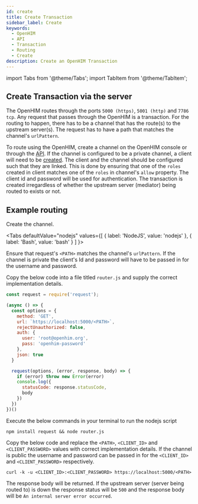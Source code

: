 ```yaml
---
id: create
title: Create Transaction
sidebar_label: Create
keywords:
  - OpenHIM
  - API
  - Transaction
  - Routing
  - Create
description: Create an OpenHIM Transaction
---
```


import Tabs from '@theme/Tabs';
import TabItem from '@theme/TabItem';

## Create Transaction via the server

The OpenHIM routes through the ports `5000 (https)`, `5001 (http)` and `7786 tcp`. Any request that passes through the OpenHIM is a transaction. For the routing to happen, there has to be a channel that has the route(s) to the upstream server(s). The request has to have a path that matches the channel's `urlPattern`.

To route using the OpenHIM, create a channel on the OpenHIM console or through the [API](../channels/create). If the channel is configured to be a private channel, a client will need to be [created](../clients/create). The client and the channel should be configured such that they are linked. This is done by ensuring that one of the `roles` created in client matches one of the `roles` in channel's `allow` property. The client id and password will be used for authentication. The transaction is created irregardless of whether the upstream server (mediator) being routed to exists or not.

## Example routing

Create the channel.

<Tabs
  defaultValue="nodejs"
  values={[
    { label: 'NodeJS', value: 'nodejs' },
    { label: 'Bash', value: 'bash' }
  ]
}>
<TabItem value="nodejs">

Ensure that request's `<PATH>` matches the channel's `urlPattern`. If the channel is private the client's Id and password will have to be passed in for the username and password.

Copy the below code into a file titled `router.js` and supply the correct implementation details.

```javascript
const request = require('request');

(async () => {
  const options = {
    method: 'GET',
    url: `https://localhost:5000/<PATH>`,
    rejectUnauthorized: false,
    auth: {
      user: 'root@openhim.org',
      pass: 'openhim-password'
    },
    json: true
  }

  request(options, (error, response, body) => {
    if (error) throw new Error(error)
    console.log({
      statusCode: response.statusCode,
      body
    })
  })
})()
```

Execute the below commands in your terminal to run the nodejs script

```node
npm install request && node router.js
```

</TabItem>
<TabItem value="bash">

Copy the below code and replace the `<PATH>`, `<CLIENT_ID>` and `<CLIENT_PASSWORD>` values with correct implementation details. If the channel is public the username and password can be passed in for the `<CLIENT_ID>` and `<CLIENT_PASSWORD>` respectively.

```curl
curl -k -u <CLIENT_ID>:<CLIENT_PASSWORD> https://localhost:5000/<PATH>
```

</TabItem>
</Tabs>

The response body will be returned. If the upstream server (server being routed to) is down the response status will be `500` and the response body will be `An internal server error occurred`.
